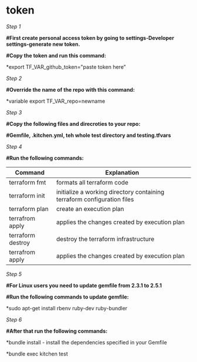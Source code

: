 # token
*Step 1*

**#First create personal access token by going to settings-Developer settings-generate new token.**

**#Copy the token and run this command:**

*export TF_VAR_github_token="paste token here"

*Step 2*

**#Override the name of the repo with this command:**

*variable export TF_VAR_repo=newname

*Step 3*

**#Copy the following files and direcroties to your repo:**

**#Gemfile, .kitchen.yml, teh whole test directory and testing.tfvars**

*Step 4*

**#Run the following commands:**

Command | Explanation 
-------------- | -------------------------
terraform fmt | formats all terraform code
terraform init | initialize a working directory containing terraform configuration files
terraform plan | create an execution plan
terrafrom apply | applies the changes created by execution plan 
terraform destroy | destroy the terraform infrastructure
terrafrom apply | applies the changes created by execution plan 

*Step 5*

**#For Linux users you need to update gemfile from 2.3.1 to 2.5.1**

**#Run the following commands to update gemfile:**

*sudo apt-get install rbenv ruby-dev ruby-bundler


*Step 6*


**#After that run the following commands:**

*bundle install - install the dependencies specified in your Gemfile

*bundle exec kitchen test
